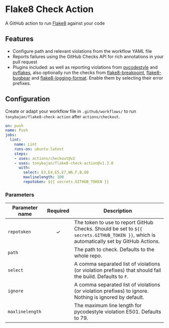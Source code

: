 # Flake8 Check Action

A GitHub action to run [Flake8](https://flake8.readthedocs.io/en/latest/) against your code

## Features

* Configure path and relevant violations from the workflow YAML file
* Reports failures using the GitHub Checks API for rich annotations in your pull request
* Plugins included: as well as reporting violations from [pycodestyle](https://pycodestyle.readthedocs.io/en/latest/) and [pyflakes](https://github.com/PyCQA/pyflakes), also optionally run the checks from [flake8-breakpoint](https://github.com/afonasev/flake8-breakpoint), [flake8-bugbear](https://github.com/PyCQA/flake8-bugbear) and [flake8-logging-format](https://github.com/globality-corp/flake8-logging-format). Enable them by selecting their error prefixes.


## Configuration

Create or adapt your workflow file in `.github/workflows/` to run `tonybajan/flake8-check-action` after `actions/checkout`.

```yaml
on: push
name: Push
jobs:
  lint:
    name: Lint
    runs-on: ubuntu-latest
    steps:
    - uses: actions/checkout@v2
    - uses: tonybajan/flake8-check-action@v1.3.0
      with:
        select: E3,E4,E5,E7,W6,F,B,G0
        maxlinelength: 100
        repotoken: ${{ secrets.GITHUB_TOKEN }}
```

### Parameters

| Parameter name  | Required  |  Description |
|---------------|:---:|---|
| `repotoken`     | ✓ |  The token to use to report GitHub Checks. Should be set to `${{ secrets.GITHUB_TOKEN }}`, which is automatically set by GitHub Actions.  |
| `path`          |   |  The path to check. Defaults to the whole repo. |
| `select`        |   |  A comma separated list of violations (or violation prefixes) that should fail the build. Defaults to `F`. |
| `ignore`        |   | A comma separated list of violations (or violation prefixes) to ignore. Nothing is ignored by default. |
| `maxlinelength` |   | The maximum line length for pycodestyle violation E501. Defaults to 79. |
